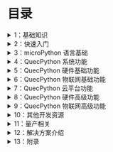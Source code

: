 # 目录

<details>
  <summary>1：基础知识</summary>

- [1.1：物联网和低代码开发](./基础知识/物联网和低代码开发.md)

- [1.2：无线通信模块简介]()

- [1.3：QuecPython 简介]()

- [1.4：硬件选型]()

  </details>

<details>
  <summary>2：快速入门</summary>

- [2.1：准备工作]()

- [2.2：上电与连接]()

- [2.3：固件烧录]()

- [2.4：QPYcom 基本操作]()

  </details>

<details>
  <summary>3：microPython 语言基础</summary>

- [3.1：基本语法规则]()

- [3.2：变量和运算]()

- [3.3：程序流程控制]()

- [3.4：常用容器类型]()

- [3.5：函数]()

  </details>

<details>
  <summary>4：QuecPython 系统功能</summary>

- [4.1：系统信息]()

- [4.2：日志功能]()

- [4.3：文件管理]()

- [4.4：时间功能]()

- [4.5：数据格式转换]()

- [4.6：电源管理]()

- [4.7：内存管理]()

- [4.8：多线程]()

  </details>

<details>
  <summary>5：QuecPython 硬件基础功能</summary>

- [5.1：GPIO]()

- [5.2：外部中断]()

- [5.3：串口]()

- [5.4：I2C]()

- [5.5：SPI]()

- [5.6：ADC]()

- [5.7：Timer]()

- [5.8：PWM]()

- [5.9：看门狗]()

  </details>

<details>
  <summary>6：QuecPython 物联网基础功能</summary>

- [6.1：天线、SIM 卡和网络注册]()

- [6.2：TCP 与 UDP 通信]()

- [6.3：HTTP 通信]()

- [6.4：MQTT 通信]()

- [6.5：SNMP 通信]()

- [6.6：WebSocket 通信]()

- [6.7：通信异常处理]()

  </details>

<details>
  <summary>7：QuecPython 云平台功能</summary>

- [7.1：移远云]()

- [7.2：阿里云]()

- [7.3：腾讯云]()

- [7.4：华为云]()

- [7.5：亚马逊云]()

- [7.6：移动云]()

- [7.7：电信云]()

  </details>

<details>
  <summary>8：QuecPython 硬件高级功能</summary>

- [8.1：屏幕显示]()

- [8.2：LVGL]()

- [8.3：摄像头]()

- [8.4：低功耗]()

- [8.5：音频和 TTS]()

- [8.6：外接存储]()

- [8.7：外接以太网]()

- [8.8：矩阵键盘]()

- [8.9：BT 和 BLE]()

- [8.10：USB 网卡]()

- [8.11：外接 WiFi]()

  </details>

<details>
  <summary>9：QuecPython 物联网高级功能</summary>

- [9.1：APN 和数据拨号]()

- [9.2：语音通话]()

- [9.3：短信]()

- [9.4：定位]()

- [9.5：OTA 升级]()

- [9.6：AES-128 加解密]()

  </details>

<details>
  <summary>10：其他开发资源</summary>

- [10.1：QuecPython 编程框架]()

- [10.2：HeliosSDK]()

  </details>

<details>
  <summary>11：量产相关</summary>

- [11.1：脚本加密和固件打包]()

- [11.2：备份分区和数据安全区的使用]()

- [11.3：量产工具使用]()

- [11.4：产测工具使用]()

- [11.5：硬件设计和生产注意事项]()

  </details>

<details>
  <summary>12：解决方案介绍</summary>

- [12.1：DTU]()

- [12.2：定位器]()

- [12.3：对讲机]()

- [12.4：电表]()

- [12.5：云喇叭]()

- [12.6：门磁开关]()

- [12.7：学生卡]()

- [12.8：充电桩]()

  </details>

<details>
  <summary>13：附录</summary>

- [13.1：QuecPython 开发板板载资源列表]()

- [13.2：QuecPython 错误码汇总]()

- [13.3：QuecPython 异常处理流程]()

  </details>
